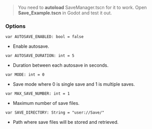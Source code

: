 > You need to **autoload** SaveManager.tscn for it to work.
> Open **Save_Example.tscn** in Godot and test it out.

### Options
`var AUTOSAVE_ENABLED: bool = false`
- Enable autosave.

`var AUTOSAVE_DURATION: int = 5`
- Duration between each autosave in seconds.

`var MODE: int = 0`
- Save mode where 0 is single save and 1 is multiple saves.

`var MAX_SAVE_NUMBER: int = 1`
- Maximum number of save files.

`var SAVE_DIRECTORY: String = "user://Save/"`
- Path where save files will be stored and retrieved.
